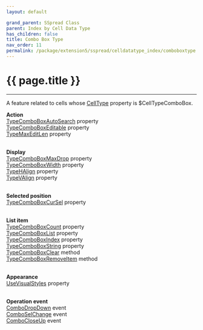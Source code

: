 ```yaml
---
layout: default

grand_parent: SSpread Class
parent: Index by Cell Data Type
has_children: false
title: Combo Box Type
nav_order: 11
permalink: /package/extension5/sspread/celldatatype_index/comboboxtype
---
```

# {{ page.title }}
---

A feature related to cells whose [CellType](/package/extension5/sspread/properties/celltype) property is $CellTypeComboBox.

**Action**<br>
[TypeComboBoxAutoSearch](/package/extension5/sspread/properties/typecomboboxautosearch) property<br>
[TypeComboBoxEditable](/package/extension5/sspread/properties/typecomboboxeditable) property<br>
[TypeMaxEditLen](/package/extension5/sspread/properties/typemaxeditlen) property<br><br>

**Display**<br>
[TypeComboBoxMaxDrop](/package/extension5/sspread/properties/typecomboboxmaxdrop) property<br>
[TypeComboBoxWidth](/package/extension5/sspread/properties/typecomboboxwidth) property<br>
[TypeHAlign](/package/extension5/sspread/properties/typehalign) property<br>
[TypeVAlign](/package/extension5/sspread/properties/typevalign) property<br><br>

**Selected position**<br>
[TypeComboBoxCurSel](/package/extension5/sspread/properties/typecomboboxcursel) property<br><br>

**List item**<br>
[TypeComboBoxCount](/package/extension5/sspread/properties/typecomboboxcount) property<br>
[TypeComboBoxList](/package/extension5/sspread/properties/typecomboboxlist) property<br>
[TypeComboBoxIndex](/package/extension5/sspread/properties/typecomboboxindex) property<br>
[TypeComboBoxString](/package/extension5/sspread/properties/typecomboboxstring) property<br>
[TypeComboBoxClear](/package/extension5/sspread/methods/typecomboboxclear) method<br>
[TypeComboBoxRemoveItem](/package/extension5/sspread/methods/typecomboboxremoveitem) method<br><br>

**Appearance**<br>
[UseVisualStyles](/package/extension5/sspread/properties/usevisualstyles) property<br><br>

**Operation event**<br>
[ComboDropDown](/package/extension5/sspread/events/combodropdown) event<br>
[ComboSelChange](/package/extension5/sspread/events/comboselchange) event<br>
[ComboCloseUp](/package/extension5/sspread/events/combocloseup) event<br><br>
